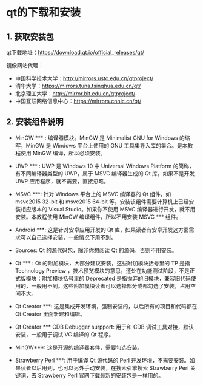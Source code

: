 # qt的下载和安装

## 1. 获取安装包
qt下载地址：https://download.qt.io/official_releases/qt/

镜像网站代理：
- 中国科学技术大学：http://mirrors.ustc.edu.cn/qtproject/
- 清华大学：https://mirrors.tuna.tsinghua.edu.cn/qt/
- 北京理工大学：http://mirror.bit.edu.cn/qtproject/
- 中国互联网络信息中心：https://mirrors.cnnic.cn/qt/


## 2. 安装组件说明
- MinGW *** :	编译器模块。MinGW 是 Minimalist GNU for Windows 的缩写，MinGW 是 Windows 平台上使用的 GNU 工具集导入库的集合。是本教程使用 MinGW 编译，所以必须安装。
- UWP *** :	UWP 是 Windows 10 中 Universal Windows Platform 的简称，有不同编译器类型的 UWP，属于 MSVC 编译器生成的 Qt 库。如果不是开发 UWP 应用程序，就不需要，直接忽略。
- MSVC ***:	针对 Windows 平台上的 MSVC 编译器的 Qt 组件，如 msvc2015 32-bit 和 msvc2015 64-bit 等。安装该组件需要计算机上已经安装相应版本的 Visual Studio。如果你不使用 MSVC 编译器进行开发，就不用安装。本教程使用 MinGW 编译组件，所以不用安装 MSVC *** 组件。
- Android ***:	这是针对安卓应用开发的 Qt 库，如果读者有安卓开发这方面需求可以自己选择安装，一般情况下用不到。
- Sources:	Qt 的源代码包，除非你想阅读 Qt 的源码，否则不用安装。
- Qt *** :	Qt 的附加模块，大部分建议安装，这些附加模块括号里的 TP 是指 Technology Preview ，技术预览模块的意思，还处在功能测试阶段，不是正式版模块；附加模块括号里的 Deprecated 是指抛弃的旧模块，兼容旧代码使用的，一般用不到。这些附加模块读者可以选择部分或都勾选了安装，占用空间不大。

- Qt Creator ***:	这是集成开发环境，强制安装的，以后所有的项目和代码都在 Qt Creator 里面新建和编辑。
- Qt Creator *** CDB Debugger surpport:	用于和 CDB 调试工具对接，默认安装，一般用于调试 VC 编译的 Qt 程序。
- MinGW***:	这是开源的编译器套件，需要勾选安装。
- Strawberry Perl ***:	用于编译 Qt 源代码的 Perl 开发环境，不需要安装。如果读者以后用到，也可以另外手动安装，在搜索引擎搜索 Strawberry Perl 关键词，去 Strawberry Perl 官网下载最新的安装包是一样用的。

